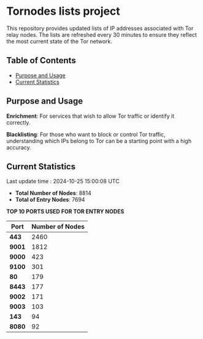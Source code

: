 # Tornodes lists project

This repository provides updated lists of IP addresses associated with Tor relay nodes. The lists are refreshed every 30 minutes to ensure they reflect the most current state of the Tor network.

## Table of Contents

- [Purpose and Usage](#purpose-and-usage)
- [Current Statistics](#current-statistics)


## Purpose and Usage

**Enrichment**: For services that wish to allow Tor traffic or identify it correctly.

**Blacklisting**: For those who want to block or control Tor traffic, understanding which IPs belong to Tor can be a starting point with a high accuracy.

## Current Statistics

Last update time : 2024-10-25 15:00:08 UTC

- **Total Number of Nodes**: 8814
- **Total of Entry Nodes**: 7694

**TOP 10 PORTS USED FOR TOR ENTRY NODES**

| **Port** | **Number of Nodes** |
|------|-----------------|
| **443**   | 2460  |
| **9001**   | 1812  |
| **9000**   | 423  |
| **9100**   | 301  |
| **80**   | 179  |
| **8443**   | 177  |
| **9002**   | 171  |
| **9003**   | 103  |
| **143**   | 94  |
| **8080**   | 92  |

